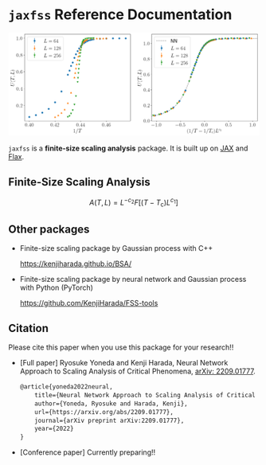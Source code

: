 # `jaxfss` Reference Documentation
![](images/ising_binder.png)

`jaxfss` is a **finite-size scaling analysis** package.
It is built up on [JAX](https://github.com/google/jax) and [Flax](https://github.com/google/flax).

## Finite-Size Scaling Analysis

$$
A(T,L)=L^{-c_{2}}F[(T-T_{\mathrm{c}})L^{c_{1}}]
$$

## Other packages
- Finite-size scaling package by Gaussian process with C++

    https://kenjiharada.github.io/BSA/
- Finite-size scaling package by neural network and Gaussian process with Python (PyTorch)

    https://github.com/KenjiHarada/FSS-tools

## Citation
Please cite this paper when you use this package for your research!!
- [Full paper] Ryosuke Yoneda and Kenji Harada, Neural Network Approach to Scaling Analysis of Critical Phenomena, [arXiv: 2209.01777](https://arxiv.org/abs/2209.01777).

    ```tex
    @article{yoneda2022neural,
        title={Neural Network Approach to Scaling Analysis of Critical Phenomena},
        author={Yoneda, Ryosuke and Harada, Kenji},
        url={https://arxiv.org/abs/2209.01777},
        journal={arXiv preprint arXiv:2209.01777},
        year={2022}
    }
    ```

- [Conference paper] Currently preparing!!